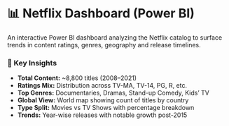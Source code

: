 <h1>📊 Netflix Dashboard (Power BI)</h1>

<p>
  An interactive Power BI dashboard analyzing the Netflix catalog to surface trends in
  content ratings, genres, geography and release timelines.
</p>

<h3>🔎 Key Insights</h3>
<ul>
  <li><b>Total Content:</b> ~8,800 titles (2008–2021)</li>
  <li><b>Ratings Mix:</b> Distribution across TV-MA, TV-14, PG, R, etc.</li>
  <li><b>Top Genres:</b> Documentaries, Dramas, Stand-up Comedy, Kids’ TV</li>
  <li><b>Global View:</b> World map showing count of titles by country</li>
  <li><b>Type Split:</b> Movies vs TV Shows with percentage breakdown</li>
  <li><b>Trends:</b> Year-wise releases with notable growth post-2015</li>
</ul>

